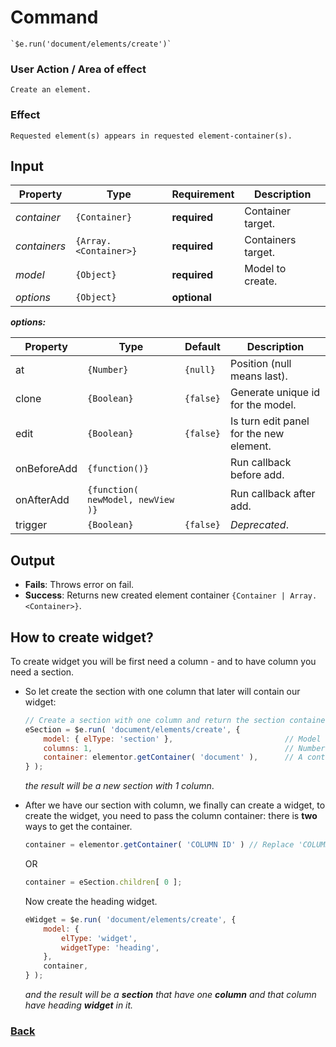 # Command
    `$e.run('document/elements/create')`

### User Action / Area of effect
    Create an element.
     
### Effect
    Requested element(s) appears in requested element-container(s).

## Input
| Property     | Type                  | Requirement   | Description |
|---           |---                    |---            |---|
| _container_  | `{Container}`         | **required**  | Container target.
| _containers_ | `{Array.<Container>}` | **required**  | Containers target.
| _model_      | `{Object}`            | **required**  | Model to create.
| _options_    | `{Object}`            | **optional**  | 

**_options:_**

| Property    | Type                              | Default   | Description                            |
|-------------|-----------------------------------|-----------|----------------------------------------|
| at          | `{Number}`                        | `{null}`  | Position (null means last). 
| clone       | `{Boolean}`                       | `{false}` | Generate unique id for the model.
| edit        | `{Boolean}`                       | `{false}` | Is turn edit panel for the new element.
| onBeforeAdd | `{function()}`                    |           | Run callback before add.
| onAfterAdd  | `{function( newModel, newView )}` |           | Run callback after add.
| trigger     | `{Boolean}`                       | `{false}` | *Deprecated*.
    
    
## Output
   * **Fails**: Throws error on fail.
   * **Success**: Returns new created element container `{Container | Array.<Container>}`.
   
## How to create widget? 
To create widget you will be first need a column - and to have column you need a section.

* So let create the section with one column that later will contain our widget:

    ```javascript
    // Create a section with one column and return the section container.
    eSection = $e.run( 'document/elements/create', {
        model: { elType: 'section' },                         // Model to create.
        columns: 1,                                           // Number of columns to create.
        container: elementor.getContainer( 'document' ),      // A container where to create the element.
    } );
    ```
    _the result will be a new section with 1 column_.
* After we have our section with column, we finally can create a widget,
to create the widget, you need to pass the column container:
there is **two** ways to get the container.
    ```javascript
    container = elementor.getContainer( 'COLUMN ID' ) // Replace 'COLUMN ID' with your column id.
    ```
    OR
    ```javascript
    container = eSection.children[ 0 ];
    ```
    Now create the heading widget.
    ```javascript
    eWidget = $e.run( 'document/elements/create', {
        model: {
            elType: 'widget',
            widgetType: 'heading',
        },
        container,
    } );
    ```
    _and the result will be a **section** that have one **column** and that column have heading **widget** in it._

### [Back](../usability.index.md) 
